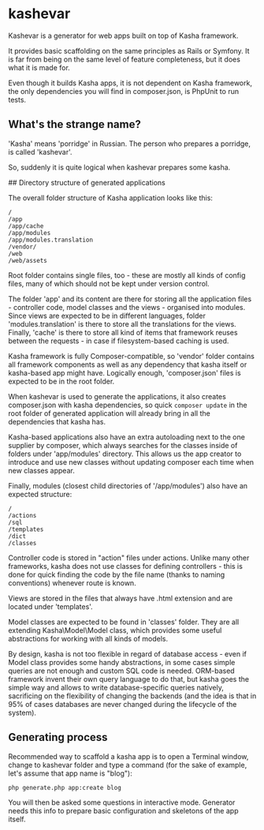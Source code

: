 # kashevar

Kashevar is a generator for web apps built on top of Kasha framework.

It provides basic scaffolding on the same principles as Rails or Symfony.
It is far from being on the same level of feature completeness, but it does what it is made for.

Even though it builds Kasha apps, it is not dependent on Kasha framework, the only dependencies you will find in composer.json, is PhpUnit to run tests.

## What's the strange name?

'Kasha' means 'porridge' in Russian. The person who prepares a porridge, is called 'kashevar'.

So, suddenly it is quite logical when kashevar prepares some kasha.

## Directory structure of generated applications

The overall folder structure of Kasha application looks like this:

```
/
/app
/app/cache
/app/modules
/app/modules.translation
/vendor/
/web
/web/assets
```

Root folder contains single files, too - these are mostly all kinds of config files, many of which should not be kept under version control.

The folder 'app' and its content are there for storing all the application files - controller code, model classes and the views - organised into modules. Since views are expected to be in different languages, folder 'modules.translation' is there to store all the translations for the views. Finally, 'cache' is there to store all kind of items that framework reuses between the requests - in case if filesystem-based caching is used.

Kasha framework is fully Composer-compatible, so 'vendor' folder contains all framework components as well as any dependency that kasha itself or kasha-based app might have. Logically enough, 'composer.json' files is expected to be in the root folder.

When kashevar is used to generate the applications, it also creates composer.json with kasha dependencies, so quick ```composer update``` in the root folder of generated application will already bring in all the dependencies that kasha has.

Kasha-based applications also have an extra autoloading next to the one supplier by composer, which always searches for the classes inside of folders under 'app/modules' directory. This allows us the app creator to introduce and use new classes without updating composer each time when new classes appear.

Finally, modules (closest child directories of '/app/modules') also have an expected structure:

```
/
/actions
/sql
/templates
/dict
/classes
```

Controller code is stored in "action" files under actions. Unlike many other frameworks, kasha does not use classes for defining controllers - this is done for quick finding the code by the file name (thanks to naming conventions) whenever route is known.

Views are stored in the files that always have .html extension and are located under 'templates'.

Model classes are expected to be found in 'classes' folder. They are all extending Kasha\Model\Model class, which provides some useful abstractions for working with all kinds of models.

By design, kasha is not too flexible in regard of database access - even if Model class provides some handy abstractions, in some cases simple queries are not enough and custom SQL code is needed. ORM-based framework invent their own query language to do that, but kasha goes the simple way and allows to write database-specific queries natively, sacrificing on the flexibility of changing the backends (and the idea is that in 95% of cases databases are never changed during the lifecycle of the system).

## Generating process

Recommended way to scaffold a kasha app is to open a Terminal window, change to kashevar folder and type a command (for the sake of example, let's assume that app name is "blog"):

```bash
php generate.php app:create blog
```

You will then be asked some questions in interactive mode. Generator needs this info to prepare basic configuration and skeletons of the app itself.


